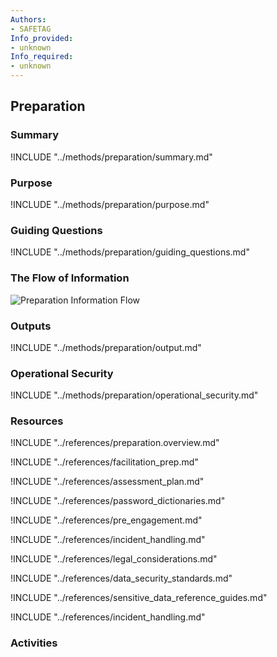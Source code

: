 ```yaml
---
Authors:
- SAFETAG
Info_provided:
- unknown
Info_required:
- unknown
---
```


## Preparation

### Summary
!INCLUDE "../methods/preparation/summary.md"

### Purpose
!INCLUDE "../methods/preparation/purpose.md"

### Guiding Questions
!INCLUDE "../methods/preparation/guiding_questions.md"

### The Flow of Information
![Preparation Information Flow](images/info_flows/preparation.svg)




### Outputs
!INCLUDE "../methods/preparation/output.md"

### Operational Security
!INCLUDE "../methods/preparation/operational_security.md"

### Resources
<div class="greybox">
!INCLUDE "../references/preparation.overview.md"

!INCLUDE "../references/facilitation_prep.md"

!INCLUDE "../references/assessment_plan.md"

!INCLUDE "../references/password_dictionaries.md"

!INCLUDE "../references/pre_engagement.md"

!INCLUDE "../references/incident_handling.md"

!INCLUDE "../references/legal_considerations.md"

!INCLUDE "../references/data_security_standards.md"

!INCLUDE "../references/sensitive_data_reference_guides.md"

!INCLUDE "../references/incident_handling.md"

</div>

### Activities
